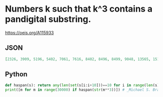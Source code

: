# Numbers k such that k^3 contains a pandigital substring\.
https://oeis.org/A115933
## JSON
```JSON
[2326, 3909, 5196, 5402, 7061, 7616, 8402, 8496, 8499, 9048, 13565, 15194, 15298, 15841, 19304, 19429, 20516, 21669, 23260, 23572, 23875, 23936, 24299, 24772, 24952, 25182, 25281, 26139, 26499, 26602, 26818, 26832, 27287, 27433, 27757]
```
## Python
```Python
def haspan(s): return any(len(set(s[i:i+10]))==10 for i in range(len(s)-9))
print([m for m in range(30000) if haspan(str(m**3))]) # _Michael S. Branicky_, Feb 28 2021
```
